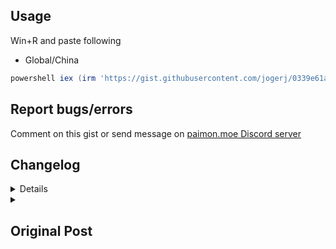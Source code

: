 ## Usage
Win+R and paste following
* Global/China
```powershell
powershell iex (irm 'https://gist.githubusercontent.com/jogerj/0339e61a92e0de2e360c5212a94854e8/raw/fa425faad3cc0b874af5f34040459555169249b5/get_wish_url_from_cache.ps1')
```

## Report bugs/errors
Comment on this gist or send message on [paimon.moe Discord server](https://discord.com/channels/820601523125747712/820601523125747715/1012175730873991228)

## Changelog
<details>
  
## Version 0.7
* Combined Global and China server scripts. Now will check for Global first before China log files. Can be overriden to force check China server by adding `china` to the parameter like this:
   ```powershell
   powershell iex "&{$(irm 'https://gist.github.com/jogerj/0339e61a92e0de2e360c5212a94854e8/raw/4d2d2cdba475393b2fda623d7824c5ae805357cc/get_wish_url_from_cache.ps1')} china"
   ```
* Pass on args to elevated powershell correctly
* Use more accurate file path pattern from [here](https://gist.github.com/MadeBaruna/1d75c1d37d19eca71591ec8a31178235/)
  
## Version 0.6
* Added back old method as fallback option (when webCache gets destroyed/new install)

### Version 0.5
* Changed game path lookup to search in log file instead of install path
* Added China version (needs testing)
* adjusted URL lookup pattern

### Version 0.4
* ChromeCacheView no longer needed. Script will now read cache files directly
* Credits to @PrimeCicada for finding an alternate path
  
### Version 0.3
* Added handling of different game path
* Fixes issue with older installs of Genshin with different path
* Added fallback option for manual entry of game path. Drag and drop your shortcut or exe file (either launcher or game works), the cache path will be grabbed correctly
  
### Version 0.2
* Added date of URL to output
* Add warning for URL older than 24h
### Version 0.1
* Initial release
</details>

<details>
  <summary><h2>Original Post</h2></summary>

## Method
I found a less intrusive way to retrieve wish URL, involves reading from cache:
1. Download and open [Chrome Cache View](https://www.nirsoft.net/utils/chromecacheview.zip)
2. Open your genshin folder and locate this folder: e.g.
`C:\Program Files\Genshin Impact\Genshin Impact Game\GenshinImpact_Data\webCaches\Cache\Cache_Data`
![](https://media.discordapp.net/attachments/820601523125747715/1012146279993843793/unknown.png)
3. Ctrl-Q to open quick filter, look for `gacha_info`
4. Sort by `Last Accessed`
5. Right-click the URL cell and `Copy Clicked Cell`
6. Remove the `1/0/` in front of the URL
7. Post to paimon.moe as usual

## Why this works
  Genshin Impact uses [ZFBrowser](https://zenfulcrum.com/browser/docs/Readme.html), which essentially embeds a Chromium web browser into the game. Hence, there's no reason to not believe that it would behave like a normal Google Chrome/Chromium/Edge browser. The structure of the cache folder doesn't let you easily read its contents but luckily [NirSoft](https://www.nirsoft.net/utils/chrome_cache_view.html) here has done the reverse-engineering for us so all we need to do is retrieve the URL of the cache for that JSON file the game retrieved.
  
</details>